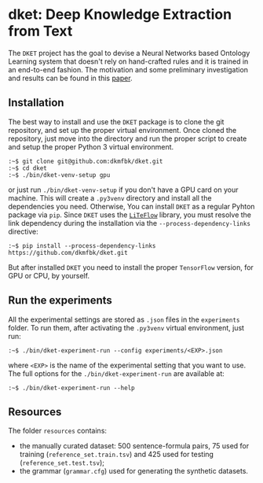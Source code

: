 # dket: Deep Knowledge Extraction from Text
The `DKET` project has the goal to devise a Neural Networks based Ontology Learning system that
doesn't rely on hand-crafted rules and it is trained in an end-to-end fashion. The motivation and
some preliminary investigation and results can be found in this [paper](https://link.springer.com/chapter/10.1007/978-3-319-49004-5_31).

## Installation
The best way to install and use the `DKET` package is to clone the git repository, and set up the proper virtual environment. Once cloned the repository, just move into the directory and run the proper script to create and setup the proper Python 3 virtual environment.

    :~$ git clone git@github.com:dkmfbk/dket.git
    :~$ cd dket
    :~$ ./bin/dket-venv-setup gpu

or just run `./bin/dket-venv-setup` if you don't have a GPU card on your
machine. This will create a `.py3venv` directory and install all the dependencies
you need. Otherwise, You can install `DKET` as a regular Pyhton package via
`pip`. Since `DKET` uses the [`LiTeFlow`](https://github.com/petrux/LiTeFlow)
library, you must resolve the link dependency during the installation via the
`--process-dependency-links` directive:

    :~$ pip install --process-dependency-links https://github.com/dkmfbk/dket.git

But after installed `DKET` you need to install the proper `TensorFlow` version,
for GPU or CPU, by yourself.

## Run the experiments
All the experimental settings are stored as `.json` files in the `experiments`
folder. To run them, after activating the `.py3venv` virtual environment, just run:

    :~$ ./bin/dket-experiment-run --config experiments/<EXP>.json

where `<EXP>` is the name of the experimental setting that you want to use. The full options for the `./bin/dket-experiment-run` are available at:

    :~$ ./bin/dket-experiment-run --help
    
## Resources
The folder `resources` contains:
- the manually curated dataset: 500 sentence-formula pairs, 75 used for training (`reference_set.train.tsv`) and 425 used for testing (`reference_set.test.tsv`);
- the grammar (`grammar.cfg`) used for generating the synthetic datasets.